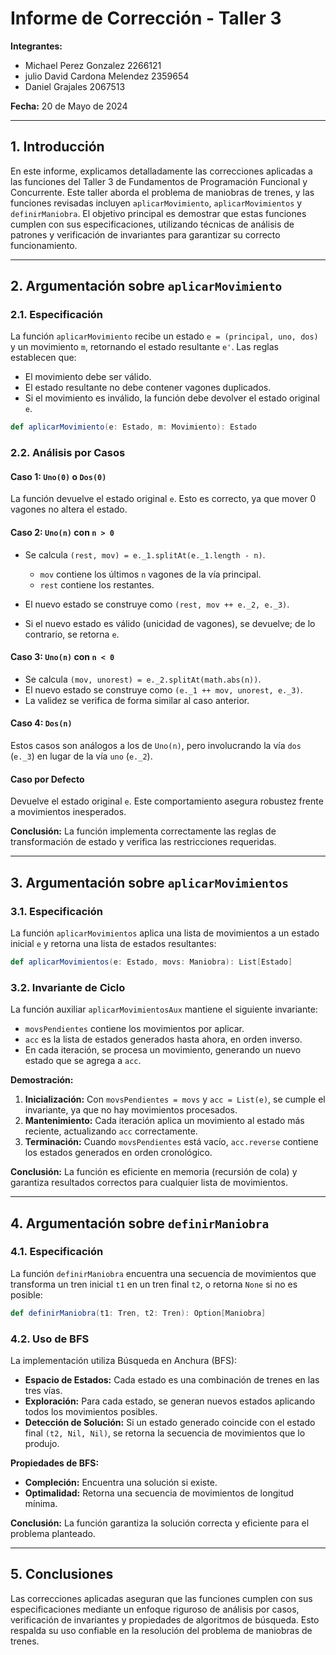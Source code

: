 # Informe de Corrección - Taller 3

**Integrantes:**

- Michael Perez Gonzalez 2266121
- julio David Cardona Melendez 2359654
- Daniel Grajales 2067513

**Fecha:**  20 de Mayo de 2024

---

## 1. Introducción

En este informe, explicamos detalladamente las correcciones aplicadas a las funciones del Taller 3 de Fundamentos de Programación Funcional y Concurrente. Este taller aborda el problema de maniobras de trenes, y las funciones revisadas incluyen `aplicarMovimiento`, `aplicarMovimientos` y `definirManiobra`. El objetivo principal es demostrar que estas funciones cumplen con sus especificaciones, utilizando técnicas de análisis de patrones y verificación de invariantes para garantizar su correcto funcionamiento.

---

## 2. Argumentación sobre `aplicarMovimiento`

### 2.1. Especificación

La función `aplicarMovimiento` recibe un estado `e = (principal, uno, dos)` y un movimiento `m`, retornando el estado resultante `e'`. Las reglas establecen que:

* El movimiento debe ser válido.
* El estado resultante no debe contener vagones duplicados.
* Si el movimiento es inválido, la función debe devolver el estado original `e`.

```scala
def aplicarMovimiento(e: Estado, m: Movimiento): Estado
```

### 2.2. Análisis por Casos

#### Caso 1: `Uno(0)` o `Dos(0)`

La función devuelve el estado original `e`. Esto es correcto, ya que mover 0 vagones no altera el estado.

#### Caso 2: `Uno(n)` con `n > 0`

* Se calcula `(rest, mov) = e._1.splitAt(e._1.length - n)`.

    * `mov` contiene los últimos `n` vagones de la vía principal.
    * `rest` contiene los restantes.
* El nuevo estado se construye como `(rest, mov ++ e._2, e._3)`.
* Si el nuevo estado es válido (unicidad de vagones), se devuelve; de lo contrario, se retorna `e`.

#### Caso 3: `Uno(n)` con `n < 0`

* Se calcula `(mov, unorest) = e._2.splitAt(math.abs(n))`.
* El nuevo estado se construye como `(e._1 ++ mov, unorest, e._3)`.
* La validez se verifica de forma similar al caso anterior.

#### Caso 4: `Dos(n)`

Estos casos son análogos a los de `Uno(n)`, pero involucrando la vía `dos` (`e._3`) en lugar de la vía `uno` (`e._2`).

#### Caso por Defecto

Devuelve el estado original `e`. Este comportamiento asegura robustez frente a movimientos inesperados.

**Conclusión:**
La función implementa correctamente las reglas de transformación de estado y verifica las restricciones requeridas.

---

## 3. Argumentación sobre `aplicarMovimientos`

### 3.1. Especificación

La función `aplicarMovimientos` aplica una lista de movimientos a un estado inicial `e` y retorna una lista de estados resultantes:

```scala
def aplicarMovimientos(e: Estado, movs: Maniobra): List[Estado]
```

### 3.2. Invariante de Ciclo

La función auxiliar `aplicarMovimientosAux` mantiene el siguiente invariante:

* `movsPendientes` contiene los movimientos por aplicar.
* `acc` es la lista de estados generados hasta ahora, en orden inverso.
* En cada iteración, se procesa un movimiento, generando un nuevo estado que se agrega a `acc`.

**Demostración:**

1. **Inicialización:** Con `movsPendientes = movs` y `acc = List(e)`, se cumple el invariante, ya que no hay movimientos procesados.
2. **Mantenimiento:** Cada iteración aplica un movimiento al estado más reciente, actualizando `acc` correctamente.
3. **Terminación:** Cuando `movsPendientes` está vacío, `acc.reverse` contiene los estados generados en orden cronológico.

**Conclusión:**
La función es eficiente en memoria (recursión de cola) y garantiza resultados correctos para cualquier lista de movimientos.

---

## 4. Argumentación sobre `definirManiobra`

### 4.1. Especificación

La función `definirManiobra` encuentra una secuencia de movimientos que transforma un tren inicial `t1` en un tren final `t2`, o retorna `None` si no es posible:

```scala
def definirManiobra(t1: Tren, t2: Tren): Option[Maniobra]
```

### 4.2. Uso de BFS

La implementación utiliza Búsqueda en Anchura (BFS):

* **Espacio de Estados:** Cada estado es una combinación de trenes en las tres vías.
* **Exploración:** Para cada estado, se generan nuevos estados aplicando todos los movimientos posibles.
* **Detección de Solución:** Si un estado generado coincide con el estado final `(t2, Nil, Nil)`, se retorna la secuencia de movimientos que lo produjo.

**Propiedades de BFS:**

* **Compleción:** Encuentra una solución si existe.
* **Optimalidad:** Retorna una secuencia de movimientos de longitud mínima.

**Conclusión:**
La función garantiza la solución correcta y eficiente para el problema planteado.

---

## 5. Conclusiones

Las correcciones aplicadas aseguran que las funciones cumplen con sus especificaciones mediante un enfoque riguroso de análisis por casos, verificación de invariantes y propiedades de algoritmos de búsqueda. Esto respalda su uso confiable en la resolución del problema de maniobras de trenes.
